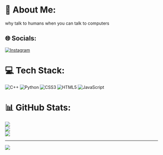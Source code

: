 # 💫 About Me:
why talk to humans when you can talk to computers


## 🌐 Socials:
[![Instagram](https://img.shields.io/badge/Instagram-%23E4405F.svg?logo=Instagram&logoColor=white)](https://instagram.com/longlong10203) 

# 💻 Tech Stack:
![C++](https://img.shields.io/badge/c++-%2300599C.svg?style=for-the-badge&logo=c%2B%2B&logoColor=white) ![Python](https://img.shields.io/badge/python-3670A0?style=for-the-badge&logo=python&logoColor=ffdd54) ![CSS3](https://img.shields.io/badge/css3-%231572B6.svg?style=for-the-badge&logo=css3&logoColor=white) ![HTML5](https://img.shields.io/badge/html5-%23E34F26.svg?style=for-the-badge&logo=html5&logoColor=white) ![JavaScript](https://img.shields.io/badge/javascript-%23323330.svg?style=for-the-badge&logo=javascript&logoColor=%23F7DF1E)
# 📊 GitHub Stats:
![](https://github-readme-stats.vercel.app/api?username=LongLong10203&theme=dark&hide_border=false&include_all_commits=true&count_private=false)<br/>
![](https://github-readme-streak-stats.herokuapp.com/?user=LongLong10203&theme=dark&hide_border=false)<br/>
![](https://github-readme-stats.vercel.app/api/top-langs/?username=LongLong10203&theme=dark&hide_border=false&include_all_commits=true&count_private=false&layout=compact)

---
[![](https://visitcount.itsvg.in/api?id=LongLong10203&icon=0&color=0)](https://visitcount.itsvg.in)

<!-- Proudly created with GPRM ( https://gprm.itsvg.in ) -->
